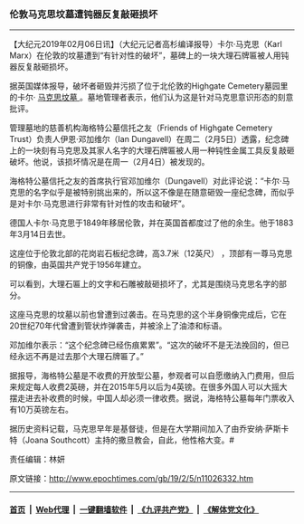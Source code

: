 ### 伦敦马克思坟墓遭钝器反复敲砸损坏
------------------------

<p>
 【大纪元2019年02月06日讯】（大纪元记者高杉编译报导）卡尔‧马克思（Karl Marx）在伦敦的坟墓遭到“有针对性的破坏”，墓碑上的一块大理石牌匾被人用钝器反复敲砸损坏。
</p>
<p>
 据英国媒体报导，破坏者砸毁并污损了位于北伦敦的Highgate Cemetery墓园里的卡尔‧
 <a href="http://www.epochtimes.com/gb/tag/%E9%A9%AC%E5%85%8B%E6%80%9D%E5%9D%9F%E5%A2%93.html">
  马克思坟墓
 </a>
 。墓地管理者表示，他们认为这是针对马克思意识形态的刻意批评。
</p>
<p>
 管理墓地的慈善机构海格特公墓信托之友（Friends of Highgate Cemetery Trust）负责人伊恩‧邓加维尔（Ian Dungavell）在周二（2月5日）透露，纪念碑上的一块刻有马克思及其家人名字的大理石牌匾被人用一种钝性金属工具反复敲砸破坏。他说，该损坏情况是在周一（2月4日）被发现的。
</p>
<p>
 海格特公墓信托之友的首席执行官邓加维尔（Dungavell）对此评论说：“卡尔‧马克思的名字似乎是被特别挑出来的，所以这不像是在随意砸毁一座纪念碑，而似乎是对卡尔‧马克思进行非常有针对性的攻击和破坏”。
</p>
<p>
 德国人卡尔‧马克思于1849年移居伦敦，并在英国首都度过了他的余生。他于1883年3月14日去世。
</p>
<p>
 这座位于伦敦北部的花岗岩石板纪念碑，高3.7米（12英尺） ，顶部有一尊马克思的铜像，由英国共产党于1956年建立。
</p>
<p>
 可以看到，大理石匾上的文字和石雕被敲砸损坏了，尤其是围绕马克思名字的部分。
</p>
<p>
 这座马克思的坟墓以前也曾遭到过袭击。在马克思的这个半身铜像完成后，它在20世纪70年代曾遭到管状炸弹袭击，并被涂上了油漆和标语。
</p>
<p>
 邓加维尔表示：“这个纪念碑已经伤痕累累”。“这次的破坏不是无法挽回的，但已经永远不再是过去那个大理石牌匾了。”
</p>
<p>
 据报导，海格特公墓是不收费的开放型公墓，参观者可以自愿缴纳入门费用，但后来规定每人收费2英磅，并在2015年5月以后为4英镑。在很多外国人可以大摇大摆走进去补收费的时候，中国人却必须一律收费。据说，海格特公墓每年门票收入有10万英镑左右。
</p>
<p>
 据历史资料记载，马克思早年是基督徒，但是在大学期间加入了由乔安纳‧萨斯卡特（Joana Southcott）主持的撒旦教会，自此，他性格大变。#
</p>
<p>
 责任编辑：林妍
</p>

原文链接：http://www.epochtimes.com/gb/19/2/5/n11026332.htm


------------------------
#### [首页](https://github.com/gfw-breaker/banned-news/blob/master/README.md) &nbsp;|&nbsp; [Web代理](https://github.com/labour-camp/helloworld) &nbsp;|&nbsp; [一键翻墙软件](https://github.com/gfw-breaker/nogfw/blob/master/README.md) &nbsp;|&nbsp; [《九评共产党》](https://github.com/gfw-breaker/9ping.md/blob/master/README.md#九评之一评共产党是什么) &nbsp;|&nbsp; [《解体党文化》](https://github.com/gfw-breaker/jtdwh.md/blob/master/README.md#绪论)

